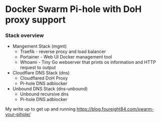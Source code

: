 # Docker Swarm Pi-hole with DoH proxy support

### Stack overview

- Mangement Stack (mgmt)
  - Traefik - reverse proxy and load balancer
  - Portainer - Web UI Docker management tool
  - Whoami - Tiny Go webserver that prints os information and HTTP request to output
- Cloudflare DNS Stack (dns)
  - Cloudflared DoH Proxy
  - Pi-hole DNS adblocker
- Unbound DNS Stack (dns-unbound)
  - Unbound recursive dns
  - Pi-hole DNS adblocker

My write up to get up and running https://blog.foureight84.com/swarm-your-pihole/
